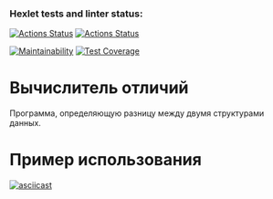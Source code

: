 ### Hexlet tests and linter status:

[![Actions Status](https://github.com/Viewsoul237/python-project-50/workflows/hexlet-check/badge.svg)](https://github.com/Viewsoul237/python-project-50/actions)
[![Actions Status](https://github.com/Viewsoul237/python-project-50/actions/workflows/pyci.yml/badge.svg)](https://github.com/Viewsoul237/python-project-50/actions)

[![Maintainability](https://api.codeclimate.com/v1/badges/1bc0ca1e3fa3f4d83705/maintainability)](https://codeclimate.com/github/Viewsoul237/python-project-50/maintainability)
[![Test Coverage](https://api.codeclimate.com/v1/badges/1bc0ca1e3fa3f4d83705/test_coverage)](https://codeclimate.com/github/Viewsoul237/python-project-50/test_coverage)

# Вычислитель отличий

Программа, определяющую разницу между двумя структурами данных.

# Пример использования

[![asciicast](https://asciinema.org/a/80ilYUhwZeWGp5bhTGzl7JZLi.svg)](https://asciinema.org/a/80ilYUhwZeWGp5bhTGzl7JZLi)
